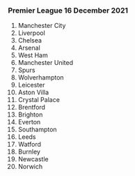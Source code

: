 ### Premier League 16 December 2021

1. Manchester City
2. Liverpool
3. Chelsea
4. Arsenal
5. West Ham
6. Manchester United
7. Spurs
8. Wolverhampton
9. Leicester
10. Aston Villa
11. Crystal Palace
12. Brentford
13. Brighton
14. Everton
15. Southampton
16. Leeds
17. Watford
18. Burnley
19. Newcastle
20. Norwich
